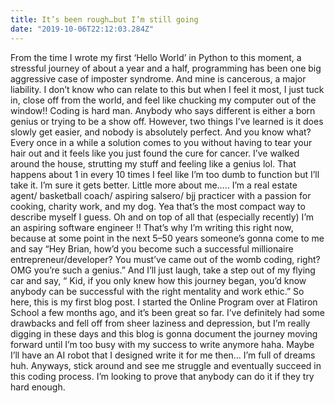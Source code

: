 ```yaml
---
title: It’s been rough…but I’m still going
date: "2019-10-06T22:12:03.284Z"
---
```

From the time I wrote my first ‘Hello World’ in Python to this moment, a stressful journey of about a year and a half, programming has been one big aggressive case of imposter syndrome. And mine is cancerous, a major liability. I don’t know who can relate to this but when I feel it most, I just tuck in, close off from the world, and feel like chucking my computer out of the window!!
Coding is hard man. Anybody who says different is either a born genius or trying to be a show off. However, two things I’ve learned is it does slowly get easier, and nobody is absolutely perfect. And you know what? Every once in a while a solution comes to you without having to tear your hair out and it feels like you just found the cure for cancer. I’ve walked around the house, strutting my stuff and feeling like a genius lol. That happens about 1 in every 10 times I feel like I’m too dumb to function but I’ll take it. I’m sure it gets better.
Little more about me….. I’m a real estate agent/ basketball coach/ aspiring salsero/ bjj practicer with a passion for cooking, charity work, and my dog. Yea that’s the most compact way to describe myself I guess. Oh and on top of all that (especially recently) I’m an aspiring software engineer !! That’s why I’m writing this right now, because at some point in the next 5–50 years someone’s gonna come to me and say “Hey Brian, how’d you become such a successful millionaire entrepreneur/developer? You must’ve came out of the womb coding, right? OMG you’re such a genius.” And I’ll just laugh, take a step out of my flying car and say, “ Kid, if you only knew how this journey began, you’d know anybody can be successful with the right mentality and work ethic.”
So here, this is my first blog post. I started the Online Program over at Flatiron School a few months ago, and it’s been great so far. I’ve definitely had some drawbacks and fell off from sheer laziness and depression, but I’m really digging in these days and this blog is gonna document the journey moving forward until I’m too busy with my success to write anymore haha. Maybe I’ll have an AI robot that I designed write it for me then… I’m full of dreams huh.
Anyways, stick around and see me struggle and eventually succeed in this coding process. I’m looking to prove that anybody can do it if they try hard enough.